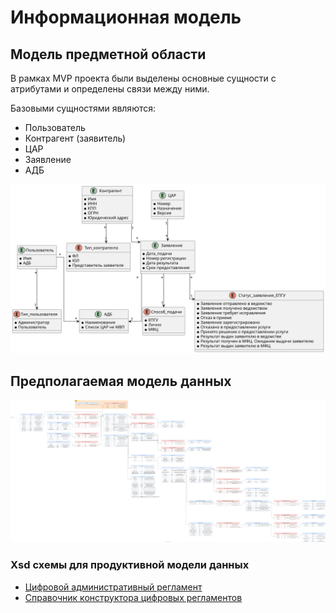 # Информационная модель

## Модель предметной области

В рамках MVP проекта были выделены основные сущности с атрибутами и определены связи между ними.

Базовыми сущностями являются:

- Пользователь
- Контрагент (заявитель)
- ЦАР
- Заявление
- АДБ

![](diagrams/out/class.svg)

## Предполагаемая модель данных

![](diagrams/out/db_design.svg)


### Xsd схемы для продуктивной модели данных

- [Цифровой административный регламент](diagrams/out/schemas_main.xsd)
- [Справочник конструктора цифровых регламентов](diagrams/out/kcr_dictionary_1.0.2.xsd)